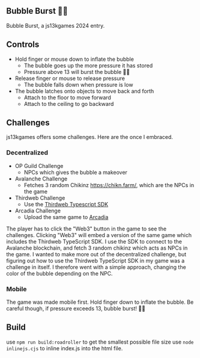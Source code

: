## Bubble Burst 🫧💥

Bubble Burst, a js13kgames 2024 entry. 

## Controls

- Hold finger or mouse down to inflate the bubble
    - The bubble goes up the more pressure it has stored
    - Pressure above 13 will burst the bubble 🫧💥
- Release finger or mouse to release pressure
    - The bubble falls down when pressure is low
- The bubble latches onto objects to move back and forth
    - Attach to the floor to move forward
    - Attach to the ceiling to go backward


## Challenges

js13kgames offers some challenges. Here are the once I embraced. 

### Decentralized


- OP Guild Challenge
    - NPCs which gives the bubble a makeover
- Avalanche Challenge
    - Fetches 3 random Chikinz https://chikn.farm/, which are the NPCs in the game
- Thirdweb Challenge
    - Use the [Thirdweb Typescript SDK](https://portal.thirdweb.com/typescript/v5)
- Arcadia Challenge
    - Upload the same game to [Arcadia](https://arcadia.fun/)

The player has to click the "Web3" button in the game to see the challenges. Clicking "Web3" will embed a version of the same game which includes the Thirdweb TypeScript SDK.
I use the SDK to connect to the Avalanche blockchain, and fetch 3 random chikinz which acts as NPCs in the game. I wanted to make more out of the decentralized challenge, but figuring out how to use the Thirdweb TypeScript SDK in my game was a challenge in itself. I therefore went with a simple approach, changing the color of the bubble depending on the NPC.


### Mobile

The game was made mobile first. Hold finger down to inflate the bubble. Be careful though, if pressure exceeds 13, bubble burst! 🫧💥


## Build

use `npm run build:roadroller` to get the smallest possible file size
use `node inlinejs.cjs` to inline index.js into the html file.